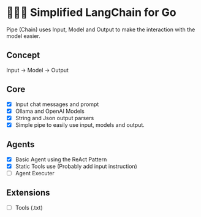 # 🦜⛓️‍💥 Simplified LangChain for Go

Pipe (Chain) uses Input, Model and Output to make the interaction with the model easier.

## Concept

Input -> Model -> Output

## Core

- [x] Input chat messages and prompt
- [x] Ollama and OpenAI Models
- [x] String and Json output parsers
- [x] Simple pipe to easily use input, models and output.

## Agents

- [x] Basic Agent using the ReAct Pattern
- [x] Static Tools use (Probably add input instruction)
- [ ] Agent Executer

## Extensions

- [ ] Tools (.txt)
